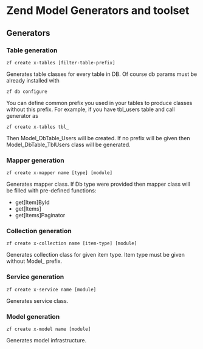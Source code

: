 Zend Model Generators and toolset
=================================

Generators
----------

### Table generation

	zf create x-tables [filter-table-prefix]

Generates table classes for every table in DB. Of course db params must be already installed with

	zf db configure

You can define common prefix you used in your tables to produce classes without this prefix. For example, if you have tbl_users table and call generator as

	zf create x-tables tbl_

Then Model_DbTable_Users will be created. If no prefix will be given then Model_DbTable_TblUsers class will be generated.
	
### Mapper generation

	zf create x-mapper name [type] [module]

Generates mapper class. If Db type were provided then mapper class will be filled with pre-defined functions:

* get[Item]ById
* get[Items]
* get[Items]Paginator

### Collection generation

	zf create x-collection name [item-type] [module]

Generates collection class for given item type. Item type must be given without Model_ prefix.

### Service generation

	zf create x-service name [module]

Generates service class.

### Model generation

	zf create x-model name [module]

Generates model infrastructure. 